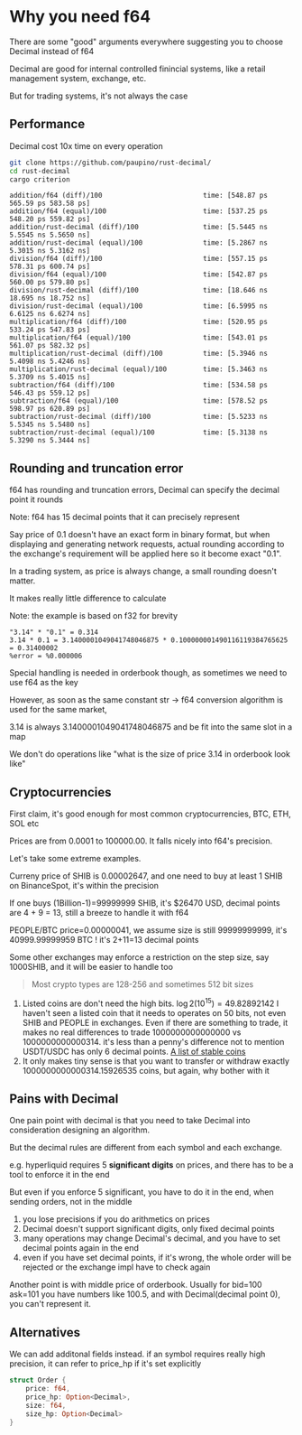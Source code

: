 # Why you need f64

There are some "good" arguments everywhere suggesting you to choose Decimal instead of f64

Decimal are good for internal controlled finincial systems, like a retail management system, exchange, etc.

But for trading systems, it's not always the case

## Performance

Decimal cost 10x time on every operation

```bash
git clone https://github.com/paupino/rust-decimal/
cd rust-decimal
cargo criterion
```

```text
addition/f64 (diff)/100                         time: [548.87 ps 565.59 ps 583.58 ps]     
addition/f64 (equal)/100                        time: [537.25 ps 548.20 ps 559.82 ps]
addition/rust-decimal (diff)/100                time: [5.5445 ns 5.5545 ns 5.5650 ns]
addition/rust-decimal (equal)/100               time: [5.2867 ns 5.3015 ns 5.3162 ns]
division/f64 (diff)/100                         time: [557.15 ps 578.31 ps 600.74 ps]   
division/f64 (equal)/100                        time: [542.87 ps 560.00 ps 579.80 ps]
division/rust-decimal (diff)/100                time: [18.646 ns 18.695 ns 18.752 ns]
division/rust-decimal (equal)/100               time: [6.5995 ns 6.6125 ns 6.6274 ns]
multiplication/f64 (diff)/100                   time: [520.95 ps 533.24 ps 547.83 ps]
multiplication/f64 (equal)/100                  time: [543.01 ps 561.07 ps 582.32 ps]
multiplication/rust-decimal (diff)/100          time: [5.3946 ns 5.4098 ns 5.4246 ns]
multiplication/rust-decimal (equal)/100         time: [5.3463 ns 5.3709 ns 5.4015 ns]
subtraction/f64 (diff)/100                      time: [534.58 ps 546.43 ps 559.12 ps]
subtraction/f64 (equal)/100                     time: [578.52 ps 598.97 ps 620.89 ps]
subtraction/rust-decimal (diff)/100             time: [5.5233 ns 5.5345 ns 5.5480 ns]
subtraction/rust-decimal (equal)/100            time: [5.3138 ns 5.3290 ns 5.3444 ns]

```

## Rounding and truncation error

f64 has rounding and truncation errors, Decimal can specify the decimal point it rounds

Note: f64 has 15 decimal points that it can precisely represent

Say price of 0.1 doesn't have an exact form in binary format, but when displaying and generating network requests,
actual rounding according to the exchange's requirement will be applied here so it become exact "0.1".

In a trading system, as price is always change, a small rounding doesn't matter.

It makes really little difference to calculate

Note: the example is based on f32 for brevity

```text
"3.14" * "0.1" = 0.314
3.14 * 0.1 = 3.1400001049041748046875 * 0.100000001490116119384765625 = 0.31400002
%error = %0.000006
```

Special handling is needed in orderbook though, as sometimes we need to use f64 as the key

However, as soon as the same constant str -> f64 conversion algorithm is used for the same market,

3.14 is always 3.1400001049041748046875 and be fit into the same slot in a map

We don't do operations like "what is the size of price 3.14 in orderbook look like"

## Cryptocurrencies

First claim, it's good enough for most common cryptocurrencies, BTC, ETH, SOL etc

Prices are from 0.0001 to 100000.00. It falls nicely into f64's precision.

Let's take some extreme examples.

Curreny price of SHIB is 0.00002647, and one need to buy at least 1 SHIB on BinanceSpot, it's within the precision

If one buys (1Billion-1)=99999999 SHIB, it's $26470 USD, decimal points are 4 + 9 = 13, still a breeze to handle it with
f64

PEOPLE/BTC price=0.00000041, we assume size is still 99999999999, it's 40999.99999959 BTC !  it's 2+11=13 decimal points

Some other exchanges may enforce a restriction on the step size, say 1000SHIB, and it will be easier to handle too



> Most crypto types are 128-256 and sometimes 512 bit sizes

1. Listed coins are don't need the high bits. $\log2(10^{15})=49.82892142$ I haven't seen a listed coin that it needs to
   operates on 50 bits, not even SHIB and PEOPLE in exchanges. Even if there are something to trade, it makes no real
   differences to trade 1000000000000000 vs 1000000000000314. it's less than a penny's difference not to mention
   USDT/USDC has only 6 decimal
   points. [A list of stable coins](https://gist.github.com/chiro-hiro/81fa40e69bc98773b57701ad106e96f6)
2. It only makes tiny sense is that you want to transfer or withdraw exactly 1000000000000314.15926535 coins, but again,
   why bother with it

## Pains with Decimal

One pain point with decimal is that you need to take Decimal into consideration designing an algorithm.

But the decimal rules are different from each symbol and each exchange.

e.g. hyperliquid requires 5 **significant digits** on prices, and there has to be a tool to enforce it in the end

But even if you enforce 5 significant, you have to do it in the end, when sending orders, not in the middle

1. you lose precisions if you do arithmetics on prices
2. Decimal doesn't support significant digits, only fixed decimal points
3. many operations may change Decimal's decimal, and you have to set decimal points again in the end
4. even if you have set decimal points, if it's wrong, the whole order will be rejected or the exchange impl have to
   check again

Another point is with middle price of orderbook. Usually for bid=100 ask=101 you have numbers like 100.5, and with
Decimal(decimal point 0), you can't represent it.

## Alternatives

We can add additonal fields instead. if an symbol requires really high precision, it can refer to price_hp if it's set
explicitly

```rust
struct Order {
    price: f64,
    price_hp: Option<Decimal>,
    size: f64,
    size_hp: Option<Decimal>
}
```

